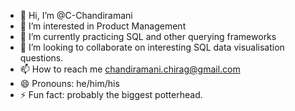 - 👋 Hi, I’m @C-Chandiramani
- 👀 I’m interested in Product Management
- 🌱 I’m currently practicing SQL and other querying frameworks
- 💞️ I’m looking to collaborate on interesting SQL data visualisation questions.
- 📫 How to reach me chandiramani.chirag@gmail.com
- 😄 Pronouns: he/him/his
- ⚡ Fun fact: probably the biggest potterhead. 

<!---
C-Chandiramani/C-Chandiramani is a ✨ special ✨ repository because its `README.md` (this file) appears on your GitHub profile.
You can click the Preview link to take a look at your changes.
--->
